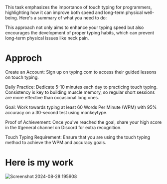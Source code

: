 This task emphasizes the importance of touch typing for programmers, highlighting how it can improve both speed and long-term physical well-being. Here's a summary of what you need to do:

This approach not only aims to enhance your typing speed but also encourages the development of proper typing habits, which can prevent long-term physical issues like neck pain.

# Approch
Create an Account: Sign up on typing.com to access their guided lessons on touch typing.

Daily Practice: Dedicate 5-10 minutes each day to practicing touch typing. Consistency is key to building muscle memory, so regular short sessions are more effective than occasional long ones.

Goal: Work towards typing at least 60 Words Per Minute (WPM) with 95% accuracy on a 30-second test using monkeytype.

Proof of Achievement: Once you've reached the goal, share your high score in the #general channel on Discord for extra recognition.

Touch Typing Requirement: Ensure that you are using the touch typing method to achieve the WPM and accuracy goals.

# Here is my work

![Screenshot 2024-08-28 195908](https://github.com/user-attachments/assets/436040d5-dc66-4cbd-b7a9-2fec4c565c25)

